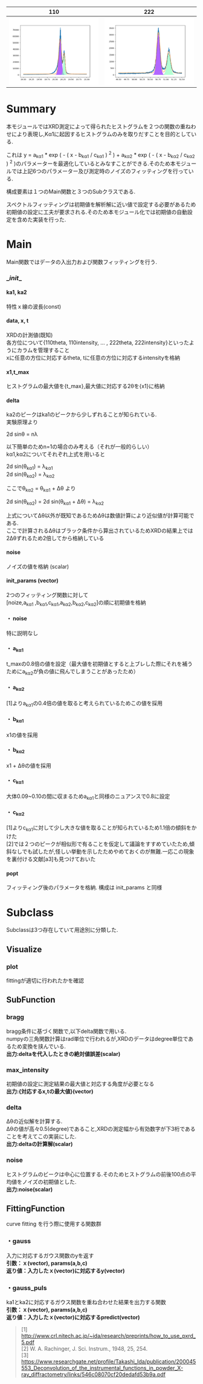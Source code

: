 |110|222|
|---|---|
|![fitting_image1](https://github.com/ajioka-fumito/XRD_Fitting/blob/master/README/110.png)|![fitting_image2](https://github.com/ajioka-fumito/XRD_Fitting/blob/master/README/222.png)|
# Summary
本モジュールではXRD測定によって得られたヒストグラムを２つの関数の重ねわせにより表現し,K&alpha;1に起因するヒストグラムのみを取りだすことを目的としている.  

これは y = a<sub>k&alpha;1</sub> * exp ( - ( x - b<sub>k&alpha;1</sub> / c<sub>k&alpha;1</sub> ) <sup>2</sup> ) + a<sub>k&alpha;2</sub> * exp ( - ( x - b<sub>k&alpha;2</sub> / c<sub>k&alpha;2</sub> ) <sup>2</sup> )のパラメーターを最適化しているとみなすことができる.そのため本モジュールでは上記6つのパラメーター及び測定時のノイズのフィッティングを行っている.

構成要素は１つのMain関数と３つのSubクラスである. 
 
スペクトルフィッティングは初期値を解析解に近い値で設定する必要があるため初期値の設定に工夫が要求される.そのため本モジュール化では初期値の自動設定を含めた実装を行った.


# Main
Main関数ではデータの入出力および関数フィッティングを行う.
### \__init__
#### ka1, ka2
特性ｘ線の波長(const)
#### data, x, t
XRDの計測値(既知)    
各方位について{110theta, 110intensity, ... , 222theta, 222intensity}といったようにカラムを管理すること  
xに任意の方位に対応するtheta, tに任意の方位に対応するintensityを格納

#### x1,t_max
ヒストグラムの最大値を{t_max},最大値に対応する2&theta;を{x1}に格納  
#### delta
ka2のピークはka1のピークから少しずれることが知られている.  
実験原理より  

2d sin&theta; = n&lambda;  

以下簡単のためn=1の場合のみ考える（それが一般的らしい）  
k&alpha;1,k&alpha;2についてそれぞれ上式を用いると


2d sin(&theta;<sub>k&alpha;1</sub>) = &lambda;<sub>k&alpha;1</sub>  
2d sin(&theta;<sub>k&alpha;2</sub>) = &lambda;<sub>k&alpha;2</sub>  

ここで&theta;<sub>k&alpha;2</sub> = &theta;<sub>k&alpha;1</sub> + &Delta;&theta; より

2d sin(&theta;<sub>k&alpha;2</sub>) = 2d sin(&theta;<sub>k&alpha;1</sub> + &Delta;&theta;) = &lambda;<sub>k&alpha;2</sub>  

上式について&Delta;&theta;以外が既知であるため&Delta;&theta;は数値計算により近似値が計算可能である.  
ここで計算される&Delta;&theta;はブラック条件から算出されているためXRDの結果上では2&Delta;&theta;ずれるため2倍してから格納している
#### noise
ノイズの値を格納 (scalar)
#### init_params (vector)
2つのフィッティング関数に対して  
[noize,a<sub>k&alpha;1</sub> ,b<sub>k&alpha;1</sub>,c<sub>k&alpha;1</sub>,a<sub>k&alpha;2</sub>,b<sub>k&alpha;2</sub>,c<sub>k&alpha;2</sub>]の順に初期値を格納 
#### ・ noise
特に説明なし  
#### ・ a<sub>k&alpha;1</sub>
t_maxの0.8倍の値を設定（最大値を初期値とすると上ブレした際にそれを補うためにa<sub>k&alpha;2</sub>が負の値に飛んでしまうことがあったため）
#### ・ a<sub>k&alpha;2</sub>
[1]よりa<sub>k&alpha;1</sub>の0.4倍の値を取ると考えられているためこの値を採用  

#### ・ b<sub>k&alpha;1</sub>
x1の値を採用
#### ・ b<sub>k&alpha;2</sub>
x1 + &Delta;&theta;の値を採用
#### ・ c<sub>k&alpha;1</sub>
大体0.09~0.10の間に収まるためa<sub>k&alpha;1</sub>と同様のニュアンスで0.8に設定
#### ・ c<sub>k&alpha;2</sub>
[1]よりc<sub>k&alpha;1</sub>に対して少し大きな値を取ることが知られているため1.1倍の傾斜をかけた  
[2]では２つのピークが相似形で有ることを仮定して議論をすすめていたため,傾斜なしでも試したが,怪しい挙動を示したためやめておくのが無難.一応この現象を裏付ける文献[a3]も見つけておいた  

#### popt
フィッティング後のパラメータを格納. 構成は init_params と同様
# Subclass
Subclassは3つ存在していて用途別に分類した.
## Visualize
### plot
fittingが適切に行われたかを確認
## SubFunction
### bragg
bragg条件に基づく関数で,以下delta関数で用いる.  
numpyの三角関数計算はrad単位で行われるが,XRDのデータはdegree単位であるため変換を挟んでいる.  
**出力:deltaを代入したときの絶対値誤差(scalar)**
### max_intensity
初期値の設定に測定結果の最大値と対応する角度が必要となる  
**出力:{対応するx,tの最大値}(vector)**
### delta
&Delta;&theta;の近似解を計算する.  
&Delta;&theta;の値が高々0.5(degree)であること,XRDの測定幅から有効数字が下3桁であることを考えてこの実装にした.  
**出力:deltaの計算解(scalar)**
### noise
ヒストグラムのビークは中心に位置する.そのためヒストグラムの前後100点の平均値をノイズの初期値とした.  
**出力:noise(scalar)**
## FittingFunction
curve fitting を行う際に使用する関数群
### ・gauss
入力に対応するガウス関数のyを返す  
**引数：ｘ(vector), params(a,b,c)**  
**返り値：入力したｘ(vector)に対応するy(vector)**
### ・gauss_puls
ka1とka2に対応するガウス関数を重ね合わせた結果を出力する関数  
**引数：ｘ(vector), params(a,b,c)**  
**返り値：入力したｘ(vector)に対応するpredict(vector)**

>[1] http://www.crl.nitech.ac.jp/~ida/research/preprints/how_to_use_pxrd_5.pdf  
>[2] W. A. Rachinger, J. Sci. Instrum., 1948, 25, 254.  
>[3] https://www.researchgate.net/profile/Takashi_Ida/publication/200045553_Deconvolution_of_the_instrumental_functions_in_powder_X-ray_diffractometry/links/546c08070cf20dedafd53b9a.pdf